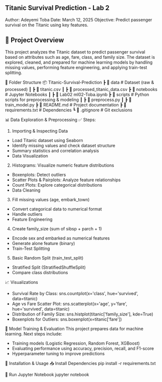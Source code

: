 ## Titanic Survival Prediction - Lab 2
Author: Adeyemi Toba
Date: March 12, 2025
Objective: Predict passenger survival on the Titanic using key features.

## 📜 Project Overview
This project analyzes the Titanic dataset to predict passenger survival based on attributes such as age, fare, class, and family size. The dataset is explored, cleaned, and prepared for machine learning models by handling missing values, performing feature engineering, and applying train-test splitting.

📁 Folder Structure
📦 Titanic-Survival-Prediction
 ┣ 📂 data                # Dataset (raw & processed)
 ┃ ┣ 📜 titanic.csv
 ┃ ┣ 📜 processed_titanic_data.csv
 ┣ 📂 notebooks           # Jupyter Notebooks
 ┃ ┣ 📜 Lab02
         mI02-Toba.ipynb
 ┣ 📂 scripts             # Python scripts for preprocessing & modeling
 ┃ ┣ 📜 preprocess.py
 ┃ ┣ 📜 train_model.py
 ┣ 📜 README.md           # Project documentation
 ┣ 📜 requirements.txt     # Dependencies
 ┗ 📜 .gitignore          # Git exclusions

📊 Data Exploration & Preprocessing
✅ Steps:
1. Importing & Inspecting Data
* Load Titanic dataset using Seaborn
* Identify missing values and check dataset structure
* Summary statistics and correlation analysis
* Data Visualization

2. Histograms: Visualize numeric feature distributions
* Boxenplots: Detect outliers
* Scatter Plots & Pairplots: Analyze feature relationships
* Count Plots: Explore categorical distributions
* Data Cleaning

3. Fill missing values (age, embark_town)
* Convert categorical data to numerical format
* Handle outliers
* Feature Engineering

4. Create family_size (sum of sibsp + parch + 1)
* Encode sex and embarked as numerical features
* Generate alone feature (binary)
* Train-Test Splitting

5. Basic Random Split (train_test_split)
* Stratified Split (StratifiedShuffleSplit)
* Compare class distributions

📈 Visualizations
* Survival Rate by Class: sns.countplot(x='class', hue='survived', data=titanic)
* Age vs Fare Scatter Plot: sns.scatterplot(x='age', y='fare', hue='survived', data=titanic)
* Distribution of Family Size: sns.histplot(titanic['family_size'], kde=True)
* Boxenplots for Outliers: sns.boxenplot(x=titanic['fare'])

📌 Model Training & Evaluation
This project prepares data for machine learning. Next steps include:
* Training models (Logistic Regression, Random Forest, XGBoost)
* Evaluating performance using accuracy, precision, recall, and F1-score
* Hyperparameter tuning to improve predictions

🔧 Installation & Usage
📥 Install Dependencies
pip install -r requirements.txt

🚀 Run Jupyter Notebook
jupyter notebook

















